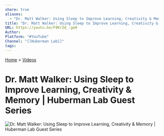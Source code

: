 ```yaml
---  
share: true  
aliases:  
  - "Dr. Matt Walker: Using Sleep to Improve Learning, Creativity & Memory | Huberman Lab Guest Series"  
title: "Dr. Matt Walker: Using Sleep to Improve Learning, Creativity & Memory | Huberman Lab Guest Series"  
URL: https://youtu.be/F9KrZd_-ge0  
Author:   
Platform: "#YouTube"  
Channel: "[[Huberman Lab]]"  
tags:   
---  
```

[Home](../index.md) > [Videos](./index.md)  
# Dr. Matt Walker: Using Sleep to Improve Learning, Creativity & Memory | Huberman Lab Guest Series  
![Dr. Matt Walker: Using Sleep to Improve Learning, Creativity & Memory | Huberman Lab Guest Series](https://youtu.be/F9KrZd_-ge0)  
